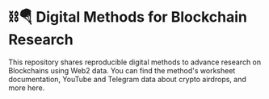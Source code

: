 # ⛓️🪂 Digital Methods for Blockchain Research
This repository shares reproducible digital methods to advance research on Blockchains using Web2 data. You can find the method's worksheet documentation, YouTube and Telegram data about crypto airdrops, and more here.
